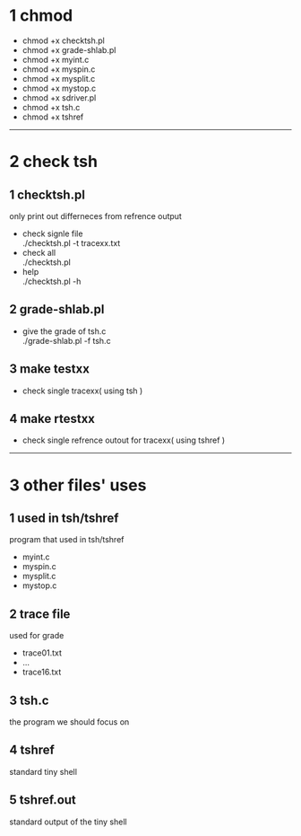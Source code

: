 1 chmod  
====  
 - chmod +x checktsh.pl  
 - chmod +x grade-shlab.pl  
 - chmod +x myint.c  
 - chmod +x myspin.c  
 - chmod +x mysplit.c  
 - chmod +x mystop.c  
 - chmod +x sdriver.pl  
 - chmod +x tsh.c  
 - chmod +x tshref  
----  
2 check tsh  
====  
## 1 checktsh.pl   
only print out differneces from refrence output  
- check signle file   
  ./checktsh.pl -t tracexx.txt  
- check all  
  ./checktsh.pl
- help  
  ./checktsh.pl -h
## 2 grade-shlab.pl  
- give the grade of tsh.c  
./grade-shlab.pl -f tsh.c  
## 3 make testxx  
- check single tracexx( using tsh )  
## 4 make rtestxx  
- check single refrence outout for tracexx( using tshref )  

----
3 other files' uses  
==== 
## 1 used in tsh/tshref
program that used in tsh/tshref  
- myint.c  
- myspin.c  
- mysplit.c  
- mystop.c  
## 2 trace file  
used for grade  
- trace01.txt
- ...
- trace16.txt  
## 3 tsh.c  
the program we should focus on  
## 4 tshref  
standard tiny shell  
## 5 tshref.out  
standard output of the tiny shell  
